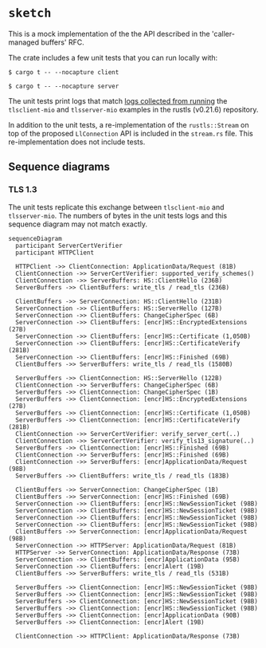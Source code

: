 # `sketch`

This is a mock implementation of the the API described in the 'caller-managed buffers' RFC.

The crate includes a few unit tests that you can run locally with:

```console
$ cargo t -- --nocapture client

$ cargo t -- --nocapture server
```

The unit tests print logs that match [logs collected from running][logs-branch] the `tlsclient-mio` and `tlsserver-mio` examples in the rustls (v0.21.6) repository.

[logs-branch]: https://github.com/japaric/rustls/tree/logs/examples

In addition to the unit tests, a re-implementation of the `rustls::Stream` on top of the proposed `LlConnection` API is included in the `stream.rs` file.
This re-implementation does not include tests.

## Sequence diagrams

### TLS 1.3

The unit tests replicate this exchange between `tlsclient-mio` and `tlsserver-mio`.
The numbers of bytes in the unit tests logs and this sequence diagram may not match exactly.

```mermaid
sequenceDiagram
  participant ServerCertVerifier
  participant HTTPClient

  HTTPClient ->> ClientConnection: ApplicationData/Request (81B)
  ClientConnection ->> ServerCertVerifier: supported_verify_schemes()
  ClientConnection ->> ServerBuffers: HS::ClientHello (236B)
  ServerBuffers ->> ClientBuffers: write_tls / read_tls (236B)

  ClientBuffers ->> ServerConnection: HS::ClientHello (231B)
  ServerConnection ->> ClientBuffers: HS::ServerHello (127B)
  ServerConnection ->> ClientBuffers: ChangeCipherSpec (6B)
  ServerConnection ->> ClientBuffers: [encr]HS::EncryptedExtensions (27B)
  ServerConnection ->> ClientBuffers: [encr]HS::Certificate (1,050B)
  ServerConnection ->> ClientBuffers: [encr]HS::CertificateVerify (281B)
  ServerConnection ->> ClientBuffers: [encr]HS::Finished (69B)
  ClientBuffers ->> ServerBuffers: write_tls / read_tls (1580B)

  ServerBuffers ->> ClientConnection: HS::ServerHello (122B)
  ClientConnection ->> ServerBuffers: ChangeCipherSpec (6B)
  ServerBuffers ->> ClientConnection: ChangeCipherSpec (1B)
  ServerBuffers ->> ClientConnection: [encr]HS::EncryptedExtensions (27B)
  ServerBuffers ->> ClientConnection: [encr]HS::Certificate (1,050B)
  ServerBuffers ->> ClientConnection: [encr]HS::CertificateVerify (281B)
  ClientConnection ->> ServerCertVerifier: verify_server_cert(..)
  ClientConnection ->> ServerCertVerifier: verify_tls13_signature(..)
  ServerBuffers ->> ClientConnection: [encr]HS::Finished (69B)
  ClientConnection ->> ServerBuffers: [encr]HS::Finished (69B)
  ClientConnection ->> ServerBuffers: [encr]ApplicationData/Request (98B)
  ServerBuffers ->> ClientBuffers: write_tls / read_tls (183B)

  ClientBuffers ->> ServerConnection: ChangeCipherSpec (1B)
  ClientBuffers ->> ServerConnection: [encr]HS::Finished (69B)
  ServerConnection ->> ClientBuffers: [encr]HS::NewSessionTicket (98B)
  ServerConnection ->> ClientBuffers: [encr]HS::NewSessionTicket (98B)
  ServerConnection ->> ClientBuffers: [encr]HS::NewSessionTicket (98B)
  ServerConnection ->> ClientBuffers: [encr]HS::NewSessionTicket (98B)
  ClientBuffers ->> ServerConnection: [encr]ApplicationData/Request (98B)
  ServerConnection ->> HTTPServer: ApplicationData/Request (81B)
  HTTPServer ->> ServerConnection: ApplicationData/Response (73B)
  ServerConnection ->> ClientBuffers: [encr]ApplicationData (95B)
  ServerConnection ->> ClientBuffers: [encr]Alert (19B)
  ClientBuffers ->> ServerBuffers: write_tls / read_tls (531B)

  ServerBuffers ->> ClientConnection: [encr]HS::NewSessionTicket (98B)
  ServerBuffers ->> ClientConnection: [encr]HS::NewSessionTicket (98B)
  ServerBuffers ->> ClientConnection: [encr]HS::NewSessionTicket (98B)
  ServerBuffers ->> ClientConnection: [encr]HS::NewSessionTicket (98B)
  ServerBuffers ->> ClientConnection: [encr]ApplicationData (90B)
  ServerBuffers ->> ClientConnection: [encr]Alert (19B)

  ClientConnection ->> HTTPClient: ApplicationData/Response (73B)
```
